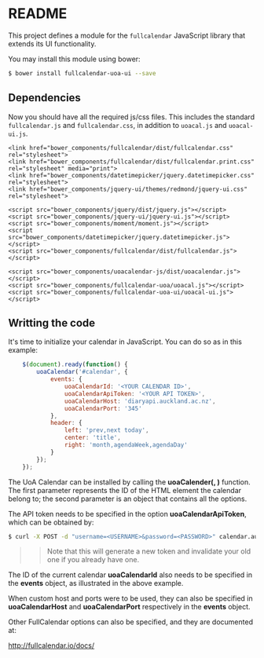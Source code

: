 README
======

This project defines a module for the `fullcalendar` JavaScript library that extends its UI functionality.

You may install this module using bower:

```bash
$ bower install fullcalendar-uoa-ui --save
```

Dependencies
------------

Now you should have all the required js/css files. This includes the standard `fullcalendar.js` and `fullcalendar.css`, in addition to `uoacal.js` and `uoacal-ui.js`.

```
<link href="bower_components/fullcalendar/dist/fullcalendar.css" rel="stylesheet">
<link href="bower_components/fullcalendar/dist/fullcalendar.print.css" rel="stylesheet" media="print">
<link href="bower_components/datetimepicker/jquery.datetimepicker.css" rel="stylesheet">
<link href="bower_components/jquery-ui/themes/redmond/jquery-ui.css" rel="stylesheet">

<script src="bower_components/jquery/dist/jquery.js"></script>
<script src="bower_components/jquery-ui/jquery-ui.js"></script>
<script src="bower_components/moment/moment.js"></script>
<script src="bower_components/datetimepicker/jquery.datetimepicker.js"></script>
<script src="bower_components/fullcalendar/dist/fullcalendar.js"></script>
    
<script src="bower_components/uoacalendar-js/dist/uoacalendar.js"></script>
<script src="bower_components/fullcalendar-uoa/uoacal.js"></script>
<script src="bower_components/fullcalendar-uoa-ui/uoacal-ui.js"></script>
```

Writting the code
------------

It's time to initialize your calendar in JavaScript. You can do so as in this example:

```javascript
    $(document).ready(function() {
        uoaCalendar('#calendar', {
            events: {
                uoaCalendarId: '<YOUR CALENDAR ID>',
                uoaCalendarApiToken: '<YOUR API TOKEN>',
                uoaCalendarHost: 'diaryapi.auckland.ac.nz',
                uoaCalendarPort: '345'
            },
            header: {
                left: 'prev,next today',
                center: 'title',
                right: 'month,agendaWeek,agendaDay'
            }
        });
    });
```

The UoA Calendar can be installed by calling the **uoaCalender(<ELEMENT>, <OPTIONS>)** function.  The first parameter **<ELEMENT>** represents
the ID of the HTML element the calendar belong to; the second parameter **<OPTIONS>** is an object that contains all the options.

The API token needs to be specified in the option **uoaCalendarApiToken**, which can be obtained by:

```bash
$ curl -X POST -d "username=<USERNAME>&password=<PASSWORD>" calendar.auckland.ac.nz:5000/api-token-auth
```

>> Note that this will generate a new token and invalidate your old one if you already have one.

The ID of the current calendar **uoaCalendarId** also needs to be specified in the **events** object, as illustrated in the above example.
 
When custom host and ports were to be used, they can also be specified in **uoaCalendarHost** and **uoaCalendarPort** respectively in the **events** object.
 
Other FullCalendar options can also be specified, and they are documented at:

http://fullcalendar.io/docs/




